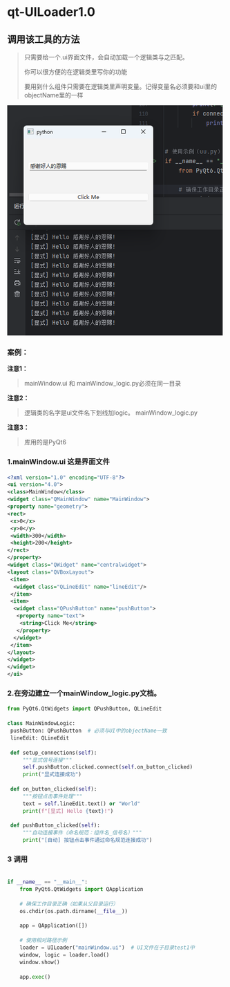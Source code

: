 # qt-UILoader1.0
 ## 调用该工具的方法
 >只需要给一个.ui界面文件，会自动加载一个逻辑类与之匹配。
> 
   >你可以很方便的在逻辑类里写你的功能
> 
> 要用到什么组件只需要在逻辑类里声明变量。记得变量名必须要和ui里的objectName里的一样

![img.png](img.png)
### 案例：

**注意1：**
 >mainWindow.ui  和 mainWindow_logic.py必须在同一目录

**注意2：**
  >逻辑类的名字是ui文件名下划线加logic。 mainWindow_logic.py
>
**注意3：**
  >库用的是PyQt6
> 
 
### 1.mainWindow.ui 这是界面文件   

   ```xml
<?xml version="1.0" encoding="UTF-8"?>
<ui version="4.0">
 <class>MainWindow</class>
 <widget class="QMainWindow" name="MainWindow">
  <property name="geometry">
   <rect>
    <x>0</x>
    <y>0</y>
    <width>300</width>
    <height>200</height>
   </rect>
  </property>
  <widget class="QWidget" name="centralwidget">
   <layout class="QVBoxLayout">
    <item>
     <widget class="QLineEdit" name="lineEdit"/>
    </item>
    <item>
     <widget class="QPushButton" name="pushButton">
      <property name="text">
       <string>Click Me</string>
      </property>
     </widget>
    </item>
   </layout>
  </widget>
 </widget>
</ui>
```

### 2.在旁边建立一个mainWindow_logic.py文档。
   ```python
from PyQt6.QtWidgets import QPushButton, QLineEdit

class MainWindowLogic:
    pushButton: QPushButton  # 必须与UI中的objectName一致
    lineEdit: QLineEdit

    def setup_connections(self):
        """显式信号连接"""
        self.pushButton.clicked.connect(self.on_button_clicked)
        print("显式连接成功")

    def on_button_clicked(self):
        """按钮点击事件处理"""
        text = self.lineEdit.text() or "World"
        print(f"[显式] Hello {text}!")

    def pushButton_clicked(self):
        """自动连接事件（命名规范：组件名_信号名）"""
        print("[自动] 按钮点击事件通过命名规范连接成功")
```

### 3 调用

```python

if __name__ == "__main__":
    from PyQt6.QtWidgets import QApplication

    # 确保工作目录正确（如果从父目录运行）
    os.chdir(os.path.dirname(__file__))

    app = QApplication([])

    # 使用相对路径示例
    loader = UILoader("mainWindow.ui")  # UI文件在子目录test1中
    window, logic = loader.load()
    window.show()

    app.exec()

```